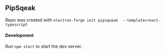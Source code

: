 ## PipSqeak

Repo was created with `electron-forge init pipsqueak  --template=react-typescript`


#### Development

Run `npm start` to start the dev server.
